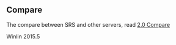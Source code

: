 ## Compare

The compare between SRS and other servers, read [2.0 Compare](https://github.com/simple-rtmp-server/srs/tree/2.0release#compare)

Winlin 2015.5
